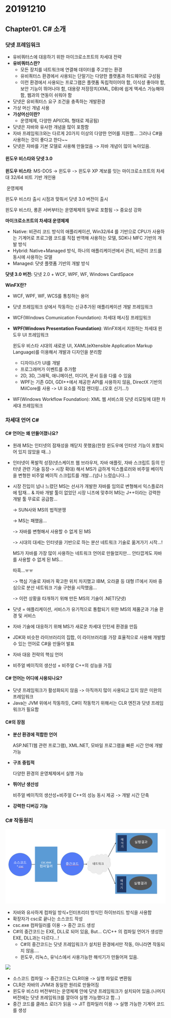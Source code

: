 # 20191210

## Chapter01. C# 소개

### 닷넷 프레임워크

- 유비쿼터스에 대응하기 위한 마이크로소프트의 차세대 전략
- **유비쿼터스란?**
  - 모든 장치를 네트워크에 연결해 데이터를 주고받는 환경
  - 유비쿼터스 환경에서 사용되는 단말기는 다양한 플랫폼과 하드웨어로 구성됨
  - 이런 환경에서 사용되는 프로그램은 플랫폼 독립적이어야 함, 이식성 좋아야 함, 보안 기능이 뛰어나야 함, 대용량 저장장치(XML, DB)에 쉽게 액세스 가능해야 함, 웹과의 연동이 쉬워야  함
- 닷넷은 유비쿼터스 요구 조건을 충족하는 개발환경 
- 가상 머신 개념 사용 
- **가상머신이란?**
  - 운영체제, 다양한 API(CRL 형태로 제공됨)
- 닷넷은 자바와 유사한 개념을 많이 포함함
- 자바 프레임워크와는 다르게 20가지 이상의 다양한 언어를 지원함... 그러나 C#을 사용하는 것이 좋다고 한다~~
- 닷넷은 자바를 기본 모델로 사용해 만들었음 -> 자바 개념이 많이 녹아있음.

#### 윈도우 비스타와 닷넷 3.0

**윈도우 비스타**: MS-DOS -> 윈도우  -> 윈도우  XP 계보를 잇는 마이크로소프트의 차세대 32/64 비트 기반 개인용 

​                         운영체제

윈도우 비스타 출시 시점과 맞춰서 닷넷 3.0 버전이 출시

윈도우 비스타, 롱혼 서버부터는 운영체제의 일부로 포함됨 -> 중요성 강화

**마이크로소프트의 차세대 운영체제**

- Native: 비관리 코드 방식의 애플리케이션, Win32/64 를 기반으로 CPU가 사용하는 기계어로 프로그램 코드를 직접 번역해 사용하는 모델, SDK나 MFC 기반의 개발 방식
- Hybrid: Native+Managed 방식, 하나의 애플리케이션에서 관리, 비관리 코드를 동시에 사용하는 모델
- Managed: 닷넷 플랫폼 기반의 개발 방식

**닷넷 3.0 버전:** 닷넷 2.0 + WCF, WPF, WF, Windows CardSpace

**WinFX란?**

- WCF, WPF, WF, WCS를 통칭하는 용어

- 닷넷 프레임워크 상에서 작동하는 신규추가된 애플리케이션 개발 프레임워크

- WCF(Windows Comunication Foundation): 차세대 메시징 프레임워크

- **WPF(Windows Presentation Foundation)**: WinFX에서 지원하는 차세대 윈도우 UI 프레임워크

  윈도우 비스타 시대의 새로운 UI, XAML(eXtensible Application Markup Language)를 이용해서 개발과 디자인을 분리함 

  - 디자이너가 UI를 개발
  - 프로그래머가 이벤트를 추가함 
  - 2D, 3D, 그래픽, 애니메이션, 미디어, 문서 등을 다룰 수 있음
  - WPF는 기존 GDI, GDI++에서 제공한 API를 사용하지 않음, DirectX 기반의 MilCore를 사용 -> UI 요소를 직접 렌더링...(오호 신기...!)

- WF(Windows Workflow Foundation): XML 웹 서비스와 닷넷 리모팅에 대한 차세대 프레임워크

### 차세대 언어 C#

#### C# 언어는 왜 만들어졌나요?

- 원래 MS는 인터넷의 잠재성을 깨닫지 못했음(한창 윈도우에 인터넷 기능이 포함되어 있지 않았을 때...)

- 인터넷이 폭발적 성장(넷스케이프 웹 브라우저, 자바 애플릿, 자바 스크립트 등의 인터넷 관련 기술 등장-> 시장 확대) 해서 MS가 급하게 익스플로러와 비주얼 베이직을 변형한 비주얼 베이직 스크립트를 개발...(넘나 느렸습니다...)

- 시장 진입이 넘나 느렸던 MS는 선사가 개발한 자바를 임의로 변형해서 익스플로러에 탑재... & 자바 개발 툴이 없었던 시장 니즈에 맞추어 MS는 J++이라는 강력한 개발 툴 무료로 공급함... 

  -> SUN사와 MS의 법적분쟁 

  -> MS는 패했음...

  -> 자바를 변형해서 사용할 수 없게 된 MS

  -> 시대의 대세는 인터넷을 기반으로 하는 분산 네트워크 기술로 옮겨가기 시작...!

    MS가 자바를 가장 많이 사용하는 네트워크 언어로 만들었지만... 안타깝게도 자바를 사용할 수 없게 된 MS...    

   따흑...ㅠㅠ

  -> 핵심 기술로 자바가 확고한 위치 차지했고 IBM, 오라클 등 대형 IT에서 자바 중심으로 분산 네트워크 기술 구현을 시작했음...

  -> 이런 상황을 타개하기 위해 만든 MS의 기술이 .NET(닷넷)

- 닷넷 = 애플리케이션, 서비스가 유기적으로 통합되기 위한 MS의 제품군과 기술 환경 및 서비스

- 자바 기술에 대응하기 위해 MS가 새로운 차세대 인턴세 환경을 만듬

- JDK와 비슷한 라이브러리의 집합, 이 라이브러리를 가장 효율적으로 사용해 개발할 수 있는 언어로 C#을 만들어 발표

- 자바 대응 전략의 핵심 언어

- 비주얼 베이직의 생산성 + 비주얼 C++의 성능을 가짐

#### C# 언어는 어디에 사용되나요?

- 닷넷 프레임워크가 활성화되지 않음 -> 아직까지 많이 사용되고 있지 않은 미완의 프레임워크
- Java는 JVM 위에서 작동하듯, C#이 작동학기 위해서는 CLR 엔진과 닷넷 프레임워크가 필요함 

#### C#의 장점

- **분산 환경에 적합한 언어**

  ASP.NET(웹 관련 프로그램), XML.NET, 모바일 프로그램을 빠른 시간 안에 개발 가능

- **구조 중립적**

  다양한 환경의 운영체제에서 실행 가능

- **뛰어난 생산성**

  비주얼 베이직의 생산성+비주얼 C++의 성능 동시 제공 -> 개발 시간 단축

- **강력한 디버깅 기능**

### C# 작동원리

![](env.PNG)

- 자바와 유사하게 컴파일 방식+인터프리터 방식인 하이브리드 방식을 사용함 
- 확장자가 csc로 끝나는 소스코드 작성
- csc.exe 컴파일러를 이용 -> 중간 코드 생성 
- C#의 중간코드는 EXE, DLL로 되어 있음, But... C/C++ 의 컴파일 언어가 생성한 EXE, DLL과는 다르다...!
  - C#의 중간코드는 닷넷 프레임워크가 설치된 환경에서만 작동, 아니라면 작동되지 않음....
  - 윈도우, 리눅스, 유닉스에서 사용가능한 해석기가 만들어져 있음. 

![](\exec.PNG)

- 소스코드 컴파일 -> 중간코드는 CLR이용 -> 실행 파일로 변환됨 
- CLR은 자바의 JVM과 동일한 원리로 만들어짐 
- 윈도우 비스타 버전부터는 운영체제 안에 닷넷 프레임워크가 설치되어 있음.(나머지 버전에는 닷넷 프레임워크를 깔아야 실행 가능했다고 함...)
- 중간 코드를 클래스 로더가 읽음 -> JIT 컴파일러 이용 -> 실행 가능한 기계어 코드를 생성

